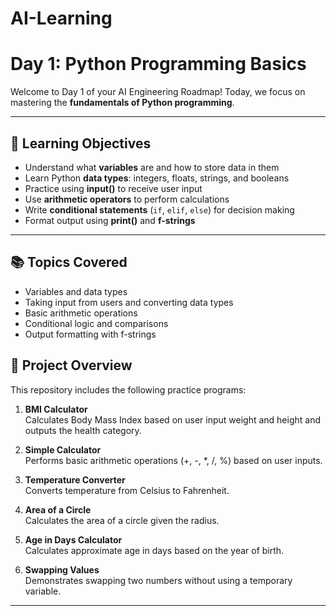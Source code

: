 # AI-Learning

# Day 1: Python Programming Basics

Welcome to Day 1 of your AI Engineering Roadmap! Today, we focus on mastering the **fundamentals of Python programming**.

---

## 🎯 Learning Objectives

- Understand what **variables** are and how to store data in them
- Learn Python **data types**: integers, floats, strings, and booleans
- Practice using **input()** to receive user input
- Use **arithmetic operators** to perform calculations
- Write **conditional statements** (`if`, `elif`, `else`) for decision making
- Format output using **print()** and **f-strings**

---

## 📚 Topics Covered

- Variables and data types
- Taking input from users and converting data types
- Basic arithmetic operations
- Conditional logic and comparisons
- Output formatting with f-strings

## 📝 Project Overview

This repository includes the following practice programs:

1. **BMI Calculator**  
   Calculates Body Mass Index based on user input weight and height and outputs the health category.

2. **Simple Calculator**  
   Performs basic arithmetic operations (+, -, \*, /, %) based on user inputs.

3. **Temperature Converter**  
   Converts temperature from Celsius to Fahrenheit.

4. **Area of a Circle**  
   Calculates the area of a circle given the radius.

5. **Age in Days Calculator**  
   Calculates approximate age in days based on the year of birth.

6. **Swapping Values**  
   Demonstrates swapping two numbers without using a temporary variable.

---
